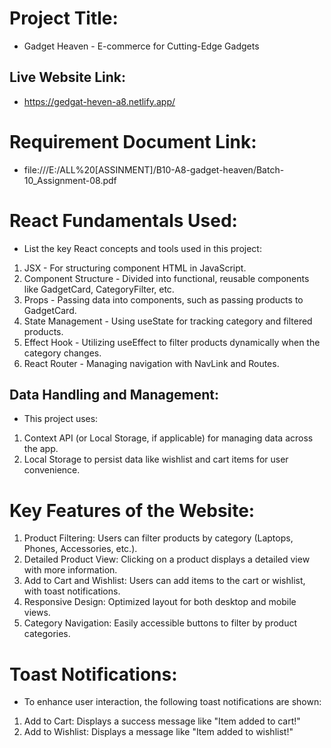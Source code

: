 # Project Title:
* Gadget Heaven - E-commerce for Cutting-Edge Gadgets

## Live Website Link:
* https://gedgat-heven-a8.netlify.app/

# Requirement Document Link:
*  file:///E:/ALL%20[ASSINMENT]/B10-A8-gadget-heaven/Batch-10_Assignment-08.pdf

# React Fundamentals Used:

* List the key React concepts and tools used in this project:

1. JSX - For structuring component HTML in JavaScript.
2. Component Structure - Divided into functional, reusable components like GadgetCard, CategoryFilter, etc.
3. Props - Passing data into components, such as passing products to GadgetCard.
4. State Management - Using useState for tracking category and filtered products.
5. Effect Hook - Utilizing useEffect to filter products dynamically when the category changes.
6. React Router - Managing navigation with NavLink and Routes.

## Data Handling and Management:
* This project uses:
1. Context API (or Local Storage, if applicable) for managing data across the app.
2. Local Storage to persist data like wishlist and cart items for user convenience.

# Key Features of the Website:

1. Product Filtering: Users can filter products by category (Laptops, Phones, Accessories, etc.).
2. Detailed Product View: Clicking on a product displays a detailed view with more information.
3. Add to Cart and Wishlist: Users can add items to the cart or wishlist, with toast notifications.
4. Responsive Design: Optimized layout for both desktop and mobile views.
5. Category Navigation: Easily accessible buttons to filter by product categories.

# Toast Notifications:
* To enhance user interaction, the following toast notifications are shown:
1. Add to Cart: Displays a success message like "Item added to cart!"
2. Add to Wishlist: Displays a message like "Item added to wishlist!"